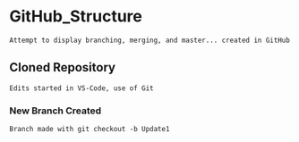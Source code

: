 # GitHub_Structure
    Attempt to display branching, merging, and master... created in GitHub

## Cloned Repository
    Edits started in VS-Code, use of Git


### New Branch Created <Update1>
    Branch made with git checkout -b Update1